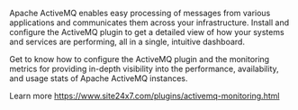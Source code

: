
Apache ActiveMQ enables easy processing of messages from various applications and communicates them across your infrastructure. Install and configure the ActiveMQ plugin to get a detailed view of how your systems and services are performing, all in a single, intuitive dashboard.

Get to know how to configure the ActiveMQ plugin and the monitoring metrics for providing in-depth visibility into the performance, availability, and usage stats of Apache ActiveMQ instances.

Learn more https://www.site24x7.com/plugins/activemq-monitoring.html

